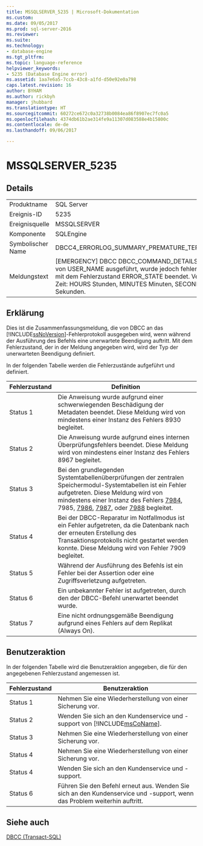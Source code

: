 ```yaml
---
title: MSSQLSERVER_5235 | Microsoft-Dokumentation
ms.custom: 
ms.date: 09/05/2017
ms.prod: sql-server-2016
ms.reviewer: 
ms.suite: 
ms.technology:
- database-engine
ms.tgt_pltfrm: 
ms.topic: language-reference
helpviewer_keywords:
- 5235 (Database Engine error)
ms.assetid: 1aa7e6a5-7ccb-43c8-a1fd-d50e92e0a798
caps.latest.revision: 16
author: BYHAM
ms.author: rickbyh
manager: jhubbard
ms.translationtype: HT
ms.sourcegitcommit: 60272ce672c0a32738b0084ea86f8907ec7fc0a5
ms.openlocfilehash: 4374db61b2ae314fe9a11307d083588e4b15800c
ms.contentlocale: de-de
ms.lasthandoff: 09/06/2017

---
```

# <a name="mssqlserver5235"></a>MSSQLSERVER_5235
  
## <a name="details"></a>Details  
  
|||  
|-|-|  
|Produktname|SQL Server|  
|Ereignis-ID|5235|  
|Ereignisquelle|MSSQLSERVER|  
|Komponente|SQLEngine|  
|Symbolischer Name|DBCC4_ERRORLOG_SUMMARY_PREMATURE_TERMINATION|  
|Meldungstext|[EMERGENCY] DBCC DBCC_COMMAND_DETAILS wurde von USER_NAME ausgeführt, wurde jedoch fehlerbedingt mit dem Fehlerzustand ERROR_STATE beendet. Verstrichene Zeit: HOURS Stunden, MINUTES Minuten, SECONDS Sekunden.|  
  
## <a name="explanation"></a>Erklärung  
Dies ist die Zusammenfassungsmeldung, die von DBCC an das [!INCLUDE[ssNoVersion](../../includes/ssnoversion-md.md)]-Fehlerprotokoll ausgegeben wird, wenn während der Ausführung des Befehls eine unerwartete Beendigung auftritt. Mit dem Fehlerzustand, der in der Meldung angegeben wird, wird der Typ der unerwarteten Beendigung definiert.  
  
In der folgenden Tabelle werden die Fehlerzustände aufgeführt und definiert.  
  
|Fehlerzustand|Definition|  
|---------------|--------------|  
|Status 1|Die Anweisung wurde aufgrund einer schwerwiegenden Beschädigung der Metadaten beendet. Diese Meldung wird von mindestens einer Instanz des Fehlers 8930 begleitet.|  
|Status 2|Die Anweisung wurde aufgrund eines internen Überprüfungsfehlers beendet. Diese Meldung wird von mindestens einer Instanz des Fehlers 8967 begleitet.|  
|Status 3|Bei den grundlegenden Systemtabellenüberprüfungen der zentralen Speichermodul-Systemtabellen ist ein Fehler aufgetreten. Diese Meldung wird von mindestens einer Instanz des Fehlers [7984](../../relational-databases/errors-events/mssqlserver-7984-database-engine-error.md), 7985, [7986](~/relational-databases/errors-events/mssqlserver-7986-database-engine-error.md), [7987](~/relational-databases/errors-events/mssqlserver-7987-database-engine-error.md), oder [7988](~/relational-databases/errors-events/mssqlserver-7988-database-engine-error.md) begleitet.|  
|Status 4|Bei der DBCC-Reparatur im Notfallmodus ist ein Fehler aufgetreten, da die Datenbank nach der erneuten Erstellung des Transaktionsprotokolls nicht gestartet werden konnte. Diese Meldung wird von Fehler 7909 begleitet.|  
|Status 5|Während der Ausführung des Befehls ist ein Fehler bei der Assertion oder eine Zugriffsverletzung aufgetreten.|  
|Status 6|Ein unbekannter Fehler ist aufgetreten, durch den der DBCC-Befehl unerwartet beendet wurde.|  
|Status 7|Eine nicht ordnungsgemäße Beendigung aufgrund eines Fehlers auf dem Replikat (Always On).|  
  
## <a name="user-action"></a>Benutzeraktion  
In der folgenden Tabelle wird die Benutzeraktion angegeben, die für den angegebenen Fehlerzustand angemessen ist.  
  
|Fehlerzustand|Benutzeraktion|  
|---------------|---------------|  
|Status 1|Nehmen Sie eine Wiederherstellung von einer Sicherung vor.|  
|Status 2|Wenden Sie sich an den Kundenservice und -support von [!INCLUDE[msCoName](../../includes/msconame-md.md)].|  
|Status 3|Nehmen Sie eine Wiederherstellung von einer Sicherung vor.|  
|Status 4|Nehmen Sie eine Wiederherstellung von einer Sicherung vor.|  
|Status 4|Wenden Sie sich an den Kundenservice und -support.|  
|Status 6|Führen Sie den Befehl erneut aus. Wenden Sie sich an den Kundenservice und -support, wenn das Problem weiterhin auftritt.|  
  
## <a name="see-also"></a>Siehe auch  
[DBCC &#40;Transact-SQL&#41;](~/t-sql/database-console-commands/dbcc-transact-sql.md)  
  

